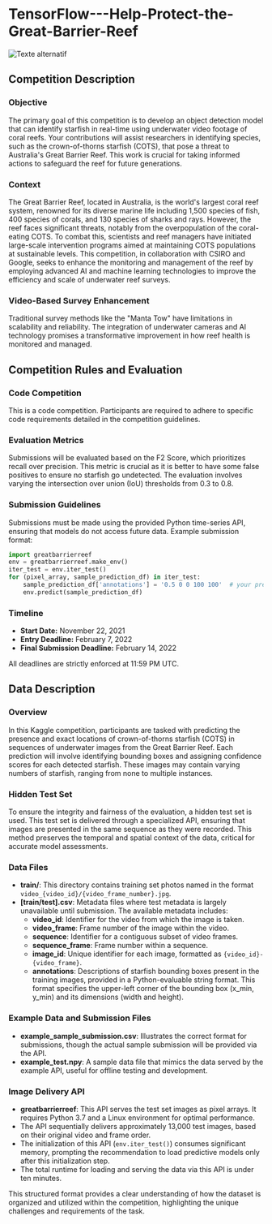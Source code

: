 # TensorFlow---Help-Protect-the-Great-Barrier-Reef
![Texte alternatif](https://blogger.googleusercontent.com/img/a/AVvXsEj6-rQw5r22Bt47BUTtW5bn_dcWT7zMeADwtvsAHS3kBt6w8eWTmCM649ZcJcvosIMup6flKFIaI8p4M9ZzH1yXpEaMRjvwwfVZ_hMqgXCxtwNzEK25vTa-J2ly20by3M1zx7rTymo-tBI6Fq-mj1SJfCOXsOz0Ou1Esi4h2omvQSW98AjsONsVS-EA)

## Competition Description

### Objective

The primary goal of this competition is to develop an object detection model that can identify starfish in real-time using underwater video footage of coral reefs. Your contributions will assist researchers in identifying species, such as the crown-of-thorns starfish (COTS), that pose a threat to Australia's Great Barrier Reef. This work is crucial for taking informed actions to safeguard the reef for future generations.

### Context

The Great Barrier Reef, located in Australia, is the world's largest coral reef system, renowned for its diverse marine life including 1,500 species of fish, 400 species of corals, and 130 species of sharks and rays. However, the reef faces significant threats, notably from the overpopulation of the coral-eating COTS. To combat this, scientists and reef managers have initiated large-scale intervention programs aimed at maintaining COTS populations at sustainable levels. This competition, in collaboration with CSIRO and Google, seeks to enhance the monitoring and management of the reef by employing advanced AI and machine learning technologies to improve the efficiency and scale of underwater reef surveys.

### Video-Based Survey Enhancement

Traditional survey methods like the "Manta Tow" have limitations in scalability and reliability. The integration of underwater cameras and AI technology promises a transformative improvement in how reef health is monitored and managed.

## Competition Rules and Evaluation

### Code Competition

This is a code competition. Participants are required to adhere to specific code requirements detailed in the competition guidelines.

### Evaluation Metrics

Submissions will be evaluated based on the F2 Score, which prioritizes recall over precision. This metric is crucial as it is better to have some false positives to ensure no starfish go undetected. The evaluation involves varying the intersection over union (IoU) thresholds from 0.3 to 0.8.

### Submission Guidelines

Submissions must be made using the provided Python time-series API, ensuring that models do not access future data. Example submission format:

```python
import greatbarrierreef
env = greatbarrierreef.make_env()
iter_test = env.iter_test()
for (pixel_array, sample_prediction_df) in iter_test:
    sample_prediction_df['annotations'] = '0.5 0 0 100 100'  # your predictions
    env.predict(sample_prediction_df)
```

### Timeline

- **Start Date:** November 22, 2021
- **Entry Deadline:** February 7, 2022
- **Final Submission Deadline:** February 14, 2022

All deadlines are strictly enforced at 11:59 PM UTC.

## Data Description

### Overview

In this Kaggle competition, participants are tasked with predicting the presence and exact locations of crown-of-thorns starfish (COTS) in sequences of underwater images from the Great Barrier Reef. Each prediction will involve identifying bounding boxes and assigning confidence scores for each detected starfish. These images may contain varying numbers of starfish, ranging from none to multiple instances.

### Hidden Test Set

To ensure the integrity and fairness of the evaluation, a hidden test set is used. This test set is delivered through a specialized API, ensuring that images are presented in the same sequence as they were recorded. This method preserves the temporal and spatial context of the data, critical for accurate model assessments.

### Data Files

- **train/**: This directory contains training set photos named in the format `video_{video_id}/{video_frame_number}.jpg`.
- **[train/test].csv**: Metadata files where test metadata is largely unavailable until submission. The available metadata includes:
  - **video_id**: Identifier for the video from which the image is taken.
  - **video_frame**: Frame number of the image within the video.
  - **sequence**: Identifier for a contiguous subset of video frames.
  - **sequence_frame**: Frame number within a sequence.
  - **image_id**: Unique identifier for each image, formatted as `{video_id}-{video_frame}`.
  - **annotations**: Descriptions of starfish bounding boxes present in the training images, provided in a Python-evaluable string format. This format specifies the upper-left corner of the bounding box (x_min, y_min) and its dimensions (width and height).

### Example Data and Submission Files

- **example_sample_submission.csv**: Illustrates the correct format for submissions, though the actual sample submission will be provided via the API.
- **example_test.npy**: A sample data file that mimics the data served by the example API, useful for offline testing and development.

### Image Delivery API

- **greatbarrierreef**: This API serves the test set images as pixel arrays. It requires Python 3.7 and a Linux environment for optimal performance.
- The API sequentially delivers approximately 13,000 test images, based on their original video and frame order.
- The initialization of this API (`env.iter_test()`) consumes significant memory, prompting the recommendation to load predictive models only after this initialization step.
- The total runtime for loading and serving the data via this API is under ten minutes.

This structured format provides a clear understanding of how the dataset is organized and utilized within the competition, highlighting the unique challenges and requirements of the task.


